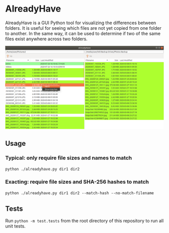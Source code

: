 # AlreadyHave

AlreadyHave is a GUI Python tool for visualizing the differences between folders. It is useful for seeing which files are not yet copied from one folder to another. In the same way, it can be used to determine if two of the same files exist anywhere across two folders.

![Application screenshot](media/screenshot.png)

## Usage

### Typical: only require file sizes and names to match
`python ./alreadyhave.py dir1 dir2`

### Exacting: require file sizes and SHA-256 hashes to match
`python ./alreadyhave.py dir1 dir2 --match-hash --no-match-filename`

## Tests

Run `python -m test.tests` from the root directory of this repository to run all unit tests.
